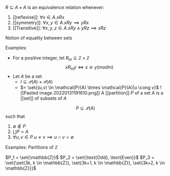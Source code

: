 $R \subseteq A \times A$ is an equivalence relation whenever:

1. [[reflexive]]: $\forall x \in A. x R x$
2. [[symmetry]]: $\forall x, y \in A. x R y \implies y R x$
3. [[Transitive]]: $\forall x, y, z \in A. xRy \land yRz \implies xRz$

Notion of equality between sets

Examples:

- For a positive integer, let $R_m \subseteq \mathbb{Z} \times \mathbb{Z}$
$$x R_m y \iff x \cong y (mod m)$$
- Let $A$ be a set
	- $I \subseteq \mathcal{P}(A) \times \mathcal{P}(A)$
	- $= \set{(u,v) \in \mathcal{P}(A) \times \mathcal{P}(A)|u \cong v}$
![[Pasted image 20220131191610.png]]
A [[partition]] $P$ of a set $A$ is a [[set]] of subsets of $A$

$$P \subseteq \mathcal{P}(A)$$
such that

1. $\emptyset \notin P$
2. $\bigcup P = A$
3. $\forall u, v \in P. u \neq v \implies u \cap v = \emptyset$

Examples: Partitions of $\mathbb{Z}$

$P_1 = \set{\mathbb{Z}}$
$P_2 = \set{\text{Odd}, \text{Even}}$
$P_3 = \set{\set{3k, k \in \mathbb{Z}}, \set{3k+1, k \in \mathbb{Z}}, \set{3k+2, k \in \mathbb{Z}}}$




